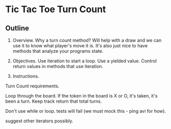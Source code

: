 # Tic Tac Toe Turn Count

## Outline

1. Overview. Why a turn count method? Will help with a draw and we can use it to know what player's move it is. It's also just nice to have methods that analyze your programs state.

2.  Objectives. Use iteration to start a loop. Use a yielded value. Control return values in methods that use iteration.

3. Instructions.

Turn Count requirements.

Loop through the board.
If the token in the board is X or O, it's taken, it's been a turn.
Keep track
return that total turns.

Don't use while or loop. tests will fail (we must mock this - ping avi for how).

suggest other iterators possibly.

